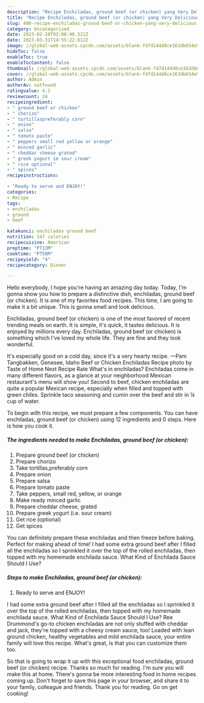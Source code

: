 ```yaml
---
description: "Recipe Enchiladas, ground beef (or chicken) yang Very Delicious}"
title: "Recipe Enchiladas, ground beef (or chicken) yang Very Delicious}"
slug: 400-recipe-enchiladas-ground-beef-or-chicken-yang-very-delicious
category: Uncategorized
date: 2023-02-28T02:08:40.521Z
date: 2023-03-31T14:55:22.612Z
image: //global-web-assets.cpcdn.com/assets/blank-fd7d144d8ce163db654e5a02c40b08a2775adb7897d16e4062681dc7e1b2800f.png
hideToc: false
enableToc: true
enableTocContent: false
thumbnail: //global-web-assets.cpcdn.com/assets/blank-fd7d144d8ce163db654e5a02c40b08a2775adb7897d16e4062681dc7e1b2800f.png
cover: //global-web-assets.cpcdn.com/assets/blank-fd7d144d8ce163db654e5a02c40b08a2775adb7897d16e4062681dc7e1b2800f.png
author: Admin
authorAv: notfound
ratingvalue: 4.2
reviewcount: 24
recipeingredient:
- " ground beef or chicken"
- " chorizo"
- " tortillaspreferably corn"
- " onion"
- " salsa"
- " tomato paste"
- " peppers small red yellow or orange"
- " minced garlic"
- " cheddar cheese grated"
- " greek yogurt ie sour cream"
- " rice optional"
- " spices"
recipeinstructions:

- "Ready to serve and ENJOY!"
categories:
- Recipe
tags:
- enchiladas
- ground
- beef

katakunci: enchiladas ground beef 
nutrition: 147 calories
recipecuisine: American
preptime: "PT13M"
cooktime: "PT50M"
recipeyield: "4"
recipecategory: Dinner

---
```



Hello everybody, I hope you're having an amazing day today. Today, I'm gonna show you how to prepare a distinctive dish, enchiladas, ground beef (or chicken). It is one of my favorites food recipes. This time, I am going to make it a bit unique. This is gonna smell and look delicious.

Enchiladas, ground beef (or chicken) is one of the most favored of recent trending meals on earth. It is simple, it's quick, it tastes delicious. It is enjoyed by millions every day. Enchiladas, ground beef (or chicken) is something which I've loved my whole life. They are fine and they look wonderful.

It&#39;s especially good on a cold day, since it&#39;s a very hearty recipe. —Pam Tangbakken, Genesee, Idaho Beef or Chicken Enchiladas Recipe photo by Taste of Home Next Recipe Rate What&#39;s in enchiladas? Enchiladas come in many different flavors, as a glance at your neighborhood Mexican restaurant&#39;s menu will show you! Second to beef, chicken enchiladas are quite a popular Mexican recipe, especially when filled and topped with green chiles. Sprinkle taco seasoning and cumin over the beef and stir in ¼ cup of water.


To begin with this recipe, we must prepare a few components. You can have enchiladas, ground beef (or chicken) using 12 ingredients and 0 steps. Here is how you cook it.

<!--inarticleads1-->

##### The ingredients needed to make Enchiladas, ground beef (or chicken):

1. Prepare  ground beef (or chicken)
1. Prepare  chorizo
1. Take  tortillas,preferably corn
1. Prepare  onion
1. Prepare  salsa
1. Prepare  tomato paste
1. Take  peppers, small red, yellow, or orange
1. Make ready  minced garlic
1. Prepare  cheddar cheese, grated
1. Prepare  greek yogurt (i.e. sour cream)
1. Get  rice (optional)
1. Get  spices


You can definitely prepare these enchiladas and then freeze before baking. Perfect for making ahead of time! I had some extra ground beef after I filled all the enchiladas so I sprinkled it over the top of the rolled enchiladas, then topped with my homemade enchilada sauce. What Kind of Enchilada Sauce Should I Use? 

<!--inarticleads2-->

##### Steps to make Enchiladas, ground beef (or chicken):


1. Ready to serve and ENJOY!

I had some extra ground beef after I filled all the enchiladas so I sprinkled it over the top of the rolled enchiladas, then topped with my homemade enchilada sauce. What Kind of Enchilada Sauce Should I Use? Ree Drummond&#39;s go-to chicken enchiladas are not only stuffed with cheddar and jack, they&#39;re topped with a cheesy cream sauce, too! Loaded with lean ground chicken, healthy vegetables and mild enchilada sauce, your entire family will love this recipe. What&#39;s great, is that you can customize them too. 

So that is going to wrap it up with this exceptional food enchiladas, ground beef (or chicken) recipe. Thanks so much for reading. I'm sure you will make this at home. There's gonna be more interesting food in home recipes coming up. Don't forget to save this page in your browser, and share it to your family, colleague and friends. Thank you for reading. Go on get cooking!
